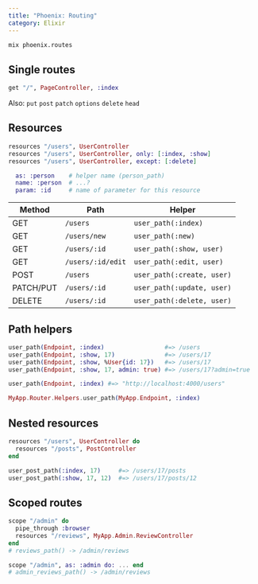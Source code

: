 ```yaml
---
title: "Phoenix: Routing"
category: Elixir
---
```


```sh
mix phoenix.routes
```

## Single routes

```elixir
get "/", PageController, :index
```

Also: `put` `post` `patch` `options` `delete` `head`

## Resources

```elixir
resources "/users", UserController
resources "/users", UserController, only: [:index, :show]
resources "/users", UserController, except: [:delete]

  as: :person    # helper name (person_path)
  name: :person  # ...?
  param: :id     # name of parameter for this resource

```

| Method    | Path              | Helper                     |
| ----      | ----              | ----                       |
| GET       | `/users`          | `user_path(:index)`        |
| GET       | `/users/new`      | `user_path(:new)`          |
| GET       | `/users/:id`      | `user_path(:show, user)`   |
| GET       | `/users/:id/edit` | `user_path(:edit, user)`   |
| POST      | `/users`          | `user_path(:create, user)` |
| PATCH/PUT | `/users/:id`      | `user_path(:update, user)` |
| DELETE    | `/users/:id`      | `user_path(:delete, user)` |

## Path helpers

```elixir
user_path(Endpoint, :index)                 #=> /users
user_path(Endpoint, :show, 17)              #=> /users/17
user_path(Endpoint, :show, %User{id: 17})   #=> /users/17
user_path(Endpoint, :show, 17, admin: true) #=> /users/17?admin=true

user_path(Endpoint, :index) #=> "http://localhost:4000/users"
```

```elixir
MyApp.Router.Helpers.user_path(MyApp.Endpoint, :index)
```

## Nested resources

```elixir
resources "/users", UserController do
  resources "/posts", PostController
end

user_post_path(:index, 17)     #=> /users/17/posts
user_post_path(:show, 17, 12)  #=> /users/17/posts/12
```

## Scoped routes

```elixir
scope "/admin" do
  pipe_through :browser
  resources "/reviews", MyApp.Admin.ReviewController
end
# reviews_path() -> /admin/reviews
```

```elixir
scope "/admin", as: :admin do: ... end
# admin_reviews_path() -> /admin/reviews
```

